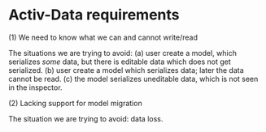 # Activ-Data requirements

(1) We need to know what we can and cannot write/read

The situations we are trying to avoid:
(a) user create a model, which serializes *some* data, but there is editable data which does not get serialized.
(b) user create a model which serializes data; later the data cannot be read.
(c) the model serializes uneditable data, which is not seen in the inspector.

(2) Lacking support for model migration

The situation we are trying to avoid: data loss.
